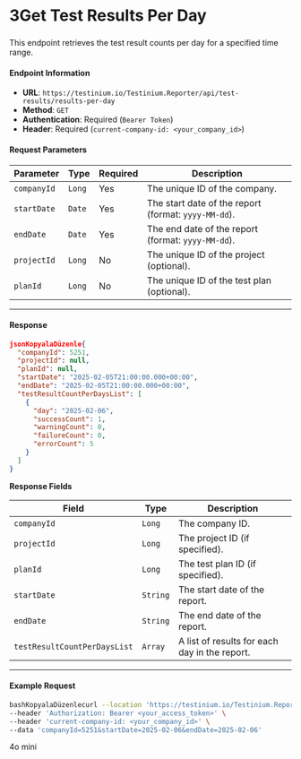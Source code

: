 # 3Get Test Results Per Day

###

This endpoint retrieves the test result counts per day for a specified time range.

#### Endpoint Information

* **URL**: `https://testinium.io/Testinium.Reporter/api/test-results/results-per-day`
* **Method**: `GET`
* **Authentication**: Required (`Bearer Token`)
* **Header**: Required (`current-company-id: <your_company_id>`)

#### Request Parameters

| Parameter   | Type   | Required | Description                                          |
| ----------- | ------ | -------- | ---------------------------------------------------- |
| `companyId` | `Long` | Yes      | The unique ID of the company.                        |
| `startDate` | `Date` | Yes      | The start date of the report (format: `yyyy-MM-dd`). |
| `endDate`   | `Date` | Yes      | The end date of the report (format: `yyyy-MM-dd`).   |
| `projectId` | `Long` | No       | The unique ID of the project (optional).             |
| `planId`    | `Long` | No       | The unique ID of the test plan (optional).           |

***

#### Response

```json
jsonKopyalaDüzenle{
  "companyId": 5251,
  "projectId": null,
  "planId": null,
  "startDate": "2025-02-05T21:00:00.000+00:00",
  "endDate": "2025-02-05T21:00:00.000+00:00",
  "testResultCountPerDaysList": [
    {
      "day": "2025-02-06",
      "successCount": 1,
      "warningCount": 0,
      "failureCount": 0,
      "errorCount": 5
    }
  ]
}
```

**Response Fields**

| Field                        | Type     | Description                                   |
| ---------------------------- | -------- | --------------------------------------------- |
| `companyId`                  | `Long`   | The company ID.                               |
| `projectId`                  | `Long`   | The project ID (if specified).                |
| `planId`                     | `Long`   | The test plan ID (if specified).              |
| `startDate`                  | `String` | The start date of the report.                 |
| `endDate`                    | `String` | The end date of the report.                   |
| `testResultCountPerDaysList` | `Array`  | A list of results for each day in the report. |

***

#### Example Request

```bash
bashKopyalaDüzenlecurl --location 'https://testinium.io/Testinium.Reporter/api/test-results/results-per-day' \
--header 'Authorization: Bearer <your_access_token>' \
--header 'current-company-id: <your_company_id>' \
--data 'companyId=5251&startDate=2025-02-06&endDate=2025-02-06'
```

4o mini
